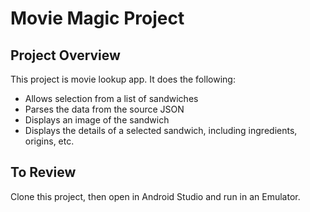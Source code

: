 # Movie Magic Project

## Project Overview
This project is movie lookup app. It does the following:

* Allows selection from a list of sandwiches
* Parses the data from the source JSON
* Displays an image of the sandwich
* Displays the details of a selected sandwich, including ingredients, origins, etc.

## To Review
Clone this project, then open in Android Studio and run in an Emulator.

